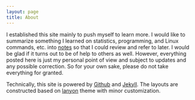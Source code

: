 ```yaml
---
layout: page
title: About
---
```


I established this site mainly to push myself to learn more. I would like to
summarize something I learned on statistics, programming, and Linux commands,
etc. into <a href="{{site.baseurl}}/notes">notes</a> so that I could review and
refer to later. I would be glad if it turns out to be of help to others as
well. However, everything posted here is just my personal point of view and
subject to updates and any possible correction.  So for your own sake, please do
not take everything for granted.


Technically, this site is powered by [Github](https://github.com/)
and [Jekyll](http://jekyllrb.com/). The layouts are constructed based
on [lanyon](http://lanyon.getpoole.com/) theme with minor customization.






